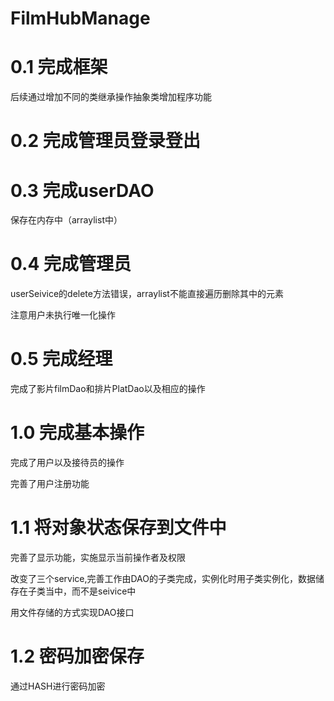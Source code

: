 # FilmHubManage
# 0.1 完成框架
后续通过增加不同的类继承操作抽象类增加程序功能
# 0.2 完成管理员登录登出
# 0.3 完成userDAO
保存在内存中（arraylist中）
# 0.4 完成管理员
userSeivice的delete方法错误，arraylist不能直接遍历删除其中的元素

注意用户未执行唯一化操作
# 0.5 完成经理
完成了影片filmDao和排片PlatDao以及相应的操作
# 1.0 完成基本操作
完成了用户以及接待员的操作

完善了用户注册功能
# 1.1 将对象状态保存到文件中
完善了显示功能，实施显示当前操作者及权限

改变了三个service,完善工作由DAO的子类完成，实例化时用子类实例化，数据储存在子类当中，而不是seivice中

用文件存储的方式实现DAO接口
# 1.2 密码加密保存
通过HASH进行密码加密